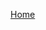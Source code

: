 <html lang="en">
<head>
<title>CSS Template</title>
<meta charset="utf-8">
<meta name="viewport" content="width=device-width, initial-scale=1">
<style>
@import url('https://fonts.googleapis.com/css2?family=Poppins&display=swap');

body {
  margin: 5;
  font-family: 'Poppins', sans-serif;
}

.topnav a {
  float: left;
  display: block;
  color: #fff;
  text-align: center;
  padding: 14px 16px;
  text-decoration: none;
  background-color:#000;
  border-radius: 12px;
}

.topnav a:hover {
  background-color: #fff;
  color: #000;
}
</style>
</head>
<body>

<div class="topnav">
  <a href="/a">Home</a>
</div>
</body>
</html>
